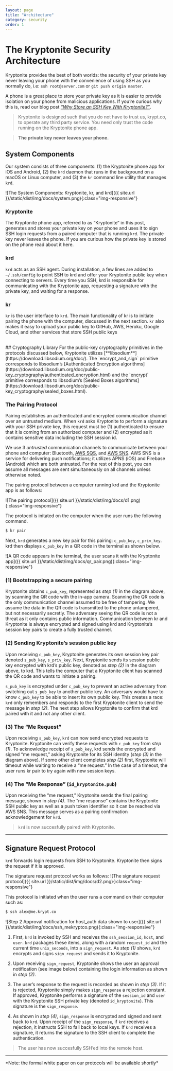 ```yaml
---
layout: page
title: "Architecture"
category: security
order: 1
---
```


# The Kryptonite Security Architecture
Kryptonite provides the best of both worlds: the security of your private key never leaving your phone with the convenience of using SSH as you normally do, i.e: `ssh root@server.com` or `git push origin master`. 

A phone is a great place to store your private key as it is easier to provide isolation on your phone from malicious applications. If you’re curious why this is, read our blog post [*“Why Store an SSH Key With Kryptonite?”*](https://blog.krypt.co/why-store-an-ssh-key-with-kryptonite-9f24c1f983d5).

> Kryptonite is designed such that you do not have to trust us, krypt.co, to operate any third party service. You need only trust the code running on the Kryptonite phone app. 

>**The private key never leaves your phone.**

## System Components
Our system consists of three components: (1) the Kryptonite phone app for iOS and Android, (2) the `krd` daemon that runs in the background on a macOS or Linux computer, and (3) the `kr` command line utility that manages `krd`.

![The System Components: Kryptonite, kr, and krd]({{ site.url }}/static/dist/img/docs/system.png){:class="img-responsive"}


### Kryptonite
The Kryptonite phone app, referred to as “Kryptonite” in this post, generates and stores your private key on your phone and uses it to sign SSH login requests from a paired computer that is running `krd`. The private key never leaves the phone. If you are curious how the private key is stored on the phone read about it here.


### krd
`krd` acts as an SSH agent. During installation, a few lines are added to `~/.ssh/config` to point SSH to krd and offer your Kryptonite public key when connecting to servers. Every time you SSH, krd is responsible for communicating with the Kryptonite app, requesting a signature with the private key, and waiting for a response.


### kr
`kr` is the user interface to `krd`. The main functionality of kr is to initiate pairing the phone with the computer, discussed in the next section. `kr` also makes it easy to upload your public key to GitHub, AWS, Heroku, Google Cloud, and other services that store SSH public keys

<br>
## Cryptography Library
For the public-key cryptography primitives in the protocols discussed below, Kryptonite utilizes [**libsodium**](https://download.libsodium.org/doc/). The `encrypt_and_sign` primitive corresponds to libsodium’s [Authenticated Encryption algorithms](https://download.libsodium.org/doc/public-key_cryptography/authenticated_encryption.html) and the `encrypt` primitive corresponds to libsodium’s [Sealed Boxes algorithms](https://download.libsodium.org/doc/public-key_cryptography/sealed_boxes.html).
<br>

### The Pairing Protocol
Pairing establishes an authenticated and encrypted communication channel over an untrusted medium.
When `krd` asks Kryptonite to perform a signature with your SSH private key, this request must be (1) authenticated to ensure that it is coming from an authorized computer and (2) encrypted as it contains sensitive data including the SSH session id.

We use 3 *untrusted* communication channels to communicate between your phone and computer: Bluetooth, [AWS SQS](https://aws.amazon.com/sqs/), and [AWS SNS](https://aws.amazon.com/sns). AWS SNS is a service for delivering push notifications; it utilizes APNS (iOS) and Firebase (Android) which are both untrusted. For the rest of this post, you can assume all messages are sent simultaneously on all channels unless otherwise noted.

The pairing protocol between a computer running krd and the Kryptonite app is as follows:

![The pairing protocol]({{ site.url }}/static/dist/img/docs/d1.png){:class="img-responsive"}

The protocol is initated on the computer when the user runs the following command.

```bash
$ kr pair
```

Next, `krd` generates a new key pair for this pairing: `c_pub_key`, `c_priv_key`. krd then displays `c_pub_key` in a QR code in the terminal as shown below.

![A QR code appears in the terminal, the user scans it with the Kryptonite app]({{ site.url }}/static/dist/img/docs/qr_pair.png){:class="img-responsive"}


### (1) Bootstrapping a secure pairing
Kryptonite obtains `c_pub_key`, represented as *step (1)* in the diagram above, by scanning the QR code with the in-app camera. Scanning the QR code is the only communication channel assumed to be free of tampering. We assume the data in the QR code is transmitted to the phone untampered, but not necessarily secretly. The adversary seeing the QR code is not a threat as it only contains public information. Communication between kr and Kryptonite is always encrypted and signed using krd and Kryptonite’s session key pairs to create a fully trusted channel.


### (2) Sending Kryptonite’s session public key
Upon receiving `c_pub_key`, Kryptonite generates its own session key pair denoted `s_pub_key`, `s_priv_key`.
Next, Kryptonite sends its session public key encrypted with krd’s public key, denoted as *step (2)* in the diagram above, to krd. This tells the computer that a Kryptonite client has scanned the QR code and wants to initiate a pairing.

`s_pub_key` is encrypted under `c_pub_key` to prevent an active adversary from switching out `s_pub_key` to another public key. An adversary would have to know `c_pub_key` to be able to insert its own public key. This creates a race: `krd` only remembers and responds to the first Kryptonite client to send the message in *step (2)*. The next step allows Kryptonite to confirm that krd paired with it and not any other client.


### (3) The “Me Request”
Upon receiving `s_pub_key`, `krd` can now send encrypted requests to Kryptonite. Kryptonite can verify these requests with `c_pub_key` from *step (1)*. To acknowledge receipt of `s_pub_key`, krd sends the encrypted and signed “me request,” asking Kryptonite for its SSH identity (*step (3)* in the diagram above). If some other client completes *step (2)* first, Kryptonite will timeout while waiting to receive a “me request.” In the case of a timeout, the user runs kr pair to try again with new session keys.


### (4) The “Me Response” (`id_kryptonite.pub`)
Upon receiving the “me request,” Kryptonite sends the final pairing message, shown in *step (4)*. The “me response” contains the Kryptonite SSH public key as well as a push token identifier so it can be reached via AWS SNS. This message serves as a pairing confirmation acknowledgement for `krd`.

> `krd` is now succesfully paired with Kryptonite.

<hr>

## Signature Request Protocol
`krd` forwards login requests from SSH to Kryptonite. Kryptonite then signs the request if it is approved.

The signature request protocol works as follows:
![The signature request protocol]({{ site.url }}/static/dist/img/docs/d2.png){:class="img-responsive"}

This protocol is initiated when the user runs a command on their computer such as:

```bash
$ ssh alex@me.krypt.co
```

![Step 2 Approval notification for host_auth data shown to user]({{ site.url }}/static/dist/img/docs/ssh_mekryptco.png){:class="img-responsive"}

 
1. First, `krd` is invoked by SSH and receives the `ssh_session_id`, `host`, and `user`. `krd` packages these items, along with a random `request_id` and the current time `unix_seconds`, into a `sign_request`. As *step (1)* shows, `krd` encrypts and signs `sign_request` and sends it to Kryptonite.

2. Upon receiving `sign_request`, Kryptonite shows the user an approval notification (see image below) containing the login information as shown in *step (2)*.

3. The user’s response to the request is recorded as shown in *step (3)*. If it is rejected, Kryptonite simply makes `sign_response` a rejection constant. If approved, Kryptonite performs a signature of the `session_id` and `user` with the Kryptonite SSH private key (denoted `id_kryptonite`). This signature is the `sign_response`.

4. As shown in *step (4)*, `sign_response` is encrypted and signed and sent back to `krd`. Upon receipt of the `sign_response`, if `krd` receives a rejection, it instructs SSH to fall back to local keys. If `krd` receives a signature, it returns the signature to the SSH client to complete the authentication.

> The user has now succesfully SSH’ed into the remote host.

<hr>
*Note: the formal white paper on our protocols will be available shortly*


